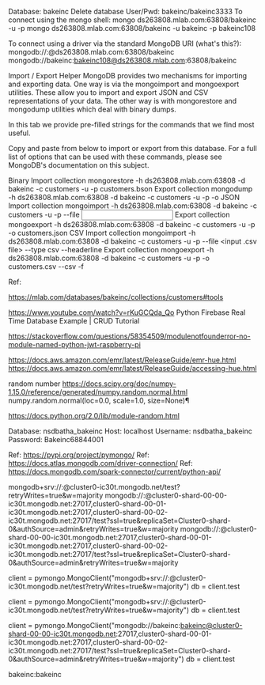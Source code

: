 



Database: bakeinc
Delete database
User/Pwd: bakeinc/bakeinc3333
To connect using the mongo shell:
mongo ds263808.mlab.com:63808/bakeinc -u <dbuser> -p <dbpassword>
mongo ds263808.mlab.com:63808/bakeinc -u bakeinc -p bakeinc108

To connect using a driver via the standard MongoDB URI (what's this?):
mongodb://<dbuser>:<dbpassword>@ds263808.mlab.com:63808/bakeinc
mongodb://bakeinc:bakeinc108@ds263808.mlab.com:63808/bakeinc



Import / Export Helper
MongoDB provides two mechanisms for importing and exporting data. One way is via the mongoimport and mongoexport utilities. These allow you to import and export JSON and CSV representations of your data. The other way is with mongorestore and mongodump utilities which deal with binary dumps.

In this tab we provide pre-filled strings for the commands that we find most useful.

Copy and paste from below to import or export from this database. For a full list of options that can be used with these commands, please see MongoDB's documentation on this subject.

Binary
Import collection
mongorestore -h ds263808.mlab.com:63808 -d bakeinc -c customers -u <user> -p <password> customers.bson
Export collection
mongodump -h ds263808.mlab.com:63808 -d bakeinc -c customers -u <user> -p <password> -o <output directory>
JSON
Import collection
mongoimport -h ds263808.mlab.com:63808 -d bakeinc -c customers -u <user> -p <password> --file <input file>
Export collection
mongoexport -h ds263808.mlab.com:63808 -d bakeinc -c customers -u <user> -p <password> -o customers.json
CSV
Import collection
mongoimport -h ds263808.mlab.com:63808 -d bakeinc -c customers -u <user> -p <password> --file <input .csv file> --type csv --headerline
Export collection
mongoexport -h ds263808.mlab.com:63808 -d bakeinc -c customers -u <user> -p <password> -o customers.csv --csv -f <comma-separated list of field names>




Ref:


https://mlab.com/databases/bakeinc/collections/customers#tools




https://www.youtube.com/watch?v=rKuGCQda_Qo
Python Firebase Real Time Database Example | CRUD Tutorial


https://stackoverflow.com/questions/58354509/modulenotfounderror-no-module-named-python-jwt-raspberry-pi



https://docs.aws.amazon.com/emr/latest/ReleaseGuide/emr-hue.html
https://docs.aws.amazon.com/emr/latest/ReleaseGuide/accessing-hue.html


random number
https://docs.scipy.org/doc/numpy-1.15.0/reference/generated/numpy.random.normal.html
numpy.random.normal(loc=0.0, scale=1.0, size=None)¶

https://docs.python.org/2.0/lib/module-random.html



Database:	nsdbatha_bakeinc
Host:	localhost
Username:	nsdbatha_bakeinc
Password:	Bakeinc68844001

Ref: https://pypi.org/project/pymongo/
Ref: https://docs.atlas.mongodb.com/driver-connection/
Ref: https://docs.mongodb.com/spark-connector/current/python-api/


mongodb+srv://<username>:<password>@cluster0-ic30t.mongodb.net/test?retryWrites=true&w=majority
mongodb://<username>:<password>@cluster0-shard-00-00-ic30t.mongodb.net:27017,cluster0-shard-00-01-ic30t.mongodb.net:27017,cluster0-shard-00-02-ic30t.mongodb.net:27017/test?ssl=true&replicaSet=Cluster0-shard-0&authSource=admin&retryWrites=true&w=majority
mongodb://<username>:<password>@cluster0-shard-00-00-ic30t.mongodb.net:27017,cluster0-shard-00-01-ic30t.mongodb.net:27017,cluster0-shard-00-02-ic30t.mongodb.net:27017/test?ssl=true&replicaSet=Cluster0-shard-0&authSource=admin&retryWrites=true&w=majority


client = pymongo.MongoClient("mongodb+srv://<username>:<password>@cluster0-ic30t.mongodb.net/test?retryWrites=true&w=majority")
db = client.test

client = pymongo.MongoClient("mongodb+srv://<username>:<password>@cluster0-ic30t.mongodb.net/test?retryWrites=true&w=majority")
db = client.test


client = pymongo.MongoClient("mongodb://bakeinc:bakeinc@cluster0-shard-00-00-ic30t.mongodb.net:27017,cluster0-shard-00-01-ic30t.mongodb.net:27017,cluster0-shard-00-02-ic30t.mongodb.net:27017/test?ssl=true&replicaSet=Cluster0-shard-0&authSource=admin&retryWrites=true&w=majority")
db = client.test

bakeinc:bakeinc
